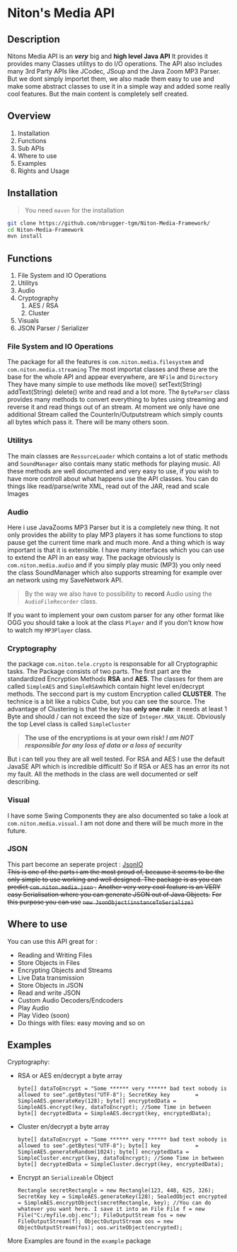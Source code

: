 # Niton's Media API
## Description
Nitons Media API is an ***very*** big and **high level Java API**
It provides it provides many Classes utilitys to do I/O operations.
The API also includes many 3rd Party APIs like JCodec, JSoup and the Java Zoom MP3 Parser.
But we dont simply importet them, we also made them easy to use and make some abstract classes to use it in a simple way and added some really cool features.
But the main content is completely self created.
## Overview
 1. Installation
 2. Functions
 3. Sub APIs
 4. Where to use
 5. Examples
 6. Rights and Usage
## Installation
> You need `maven` for the installation
```bash
git clone https://github.com/nbrugger-tgm/Niton-Media-Framework/
cd Niton-Media-Framework
mvn install
```
## Functions
 1. File System and IO Operations
 2. Utilitys
 3. Audio
 4. Cryptography
	 1. AES / RSA
	 2. Cluster
 5. Visuals 
 6. JSON Parser / Serializer
### File System and IO Operations
The package for all the features is `com.niton.media.filesystem` and `com.niton.media.streaming`
The most importat  classes and these are the base for the whole API and appear everywhere, are  `NFile` and `Directory`
They have many simple to use methods like move() setText(String) addText(String) delete() write and read and a lot more.
The `ByteParser` class provides many methods to convert everything to bytes using streaming and reverse it and read things out of an stream.
At moment we only have one additional Stream called the CounterIn/Outputstream which simply counts all bytes which pass it. There will be many others soon.
### Utilitys
The main classes are `RessurceLoader` which contains a lot of static methods and `SoundManager` also contais many static methods for playing music.
All these methods are well documented and very easy to use, if you wish to have more controll about what happens use the API classes.
You can do things like read/parse/write XML, read out of the JAR, read and scale Images
### Audio
Here i use JavaZooms MP3 Parser but it is a completely new thing. It not only provides the ability to play MP3 players it has some functions to stop pause get the current time mark and much more. And a thing which is way important is that it is extensible. I have many interfaces which you can use to extend the API in an easy way. 
The package obviously is `com.niton.media.audio` and if you simply play music (MP3) you only need the class SoundManager which also supports streaming for example over an network using my SaveNetwork API.
> By the way we also have to possibility to **record** Audio using the `AudioFileRecorder` class.

If you want to implement your own custom parser for any other format like OGG you should take a look at the class `Player` and if you don't know how to watch my `MP3Player` class.
### Cryptography
the package `com.niton.tele.crypto` is responsable for all Cryptographic tasks.
The Package consists of two parts.
The first part are the standardized Encryption Methods **RSA** and **AES**.  The classes
for them are called `SimpleAES` and `SimpleRSA`which contain hight level en/decrypt
methods.
The seccond part is my custom Encryption called **CLUSTER**. The technice is a bit like a
rubics Cube, but you can see the source. The advantage of Clustering is that the key has **only
one rule**: it needs at least 1  Byte and should / can not exceed the size of `Integer.MAX_VALUE`.
Obviously the top Level class is called `SimpleCluster`

> **The use of the encryptions is at your own risk! 
> *I am NOT responsible for any loss of data or a loss of security***


But i can tell you they are all well tested. For RSA and AES I use the default JavaSE API which is
incredible difficult! So if RSA or AES has an error its not my fault.
All the methods in the class are well documented or self describing.
### Visual
I have some Swing Components they are also documented so take a look at `com.niton.media.visual`.
I am not done and there will be much more in the future.
### JSON
This part become an seperate project : [JsonIO](https://github.com/nbrugger-tgm/JsonIO)<br>
~~This is one of the parts i am the most proud of, because it seems to be the only simple to use working and well designed. The package is as you can predict `com.niton.media.json` .~~
~~Another very very cool feature is an VERY easy Serialisation where you can generate JSON out of Java Objects.~~
~~For this purpose you can use~~ ~~`new JsonObject(instanceToSerialize)`~~

## Where to use
You can use this API great for :
 - Reading and Writing Files
 - Store Objects in Files
 - Encrypting Objects and Streams
 - Live Data transmission
 - Store Objects in JSON
 - Read and write JSON
 - Custom Audio Decoders/Endcoders
 - Play Audio
 - Play Video (soon)
 - Do things with files: easy moving and so on
## Examples
Cryptography:
 - RSA or AES en/decrypt a byte array 

    `byte[] dataToEncrypt = "Some ****** very ****** bad text nobody is allowed to see".getBytes("UTF-8");
    SecretKey key        = SimpleAES.generateKey(128);
    byte[] encryptedData = SimpleAES.encrypt(key, dataToEncrypt);
    //Some Time in between
    byte[] decryptedData = SimpleAES.decrypt(key, encryptedData);`

 - Cluster en/decrypt a byte array 

    `byte[] dataToEncrypt = "Some ****** very ****** bad text nobody is allowed to see".getBytes("UTF-8");
    byte[] key           = SimpleAES.generateRandom(1024);
    byte[] encryptedData = SimpleCluster.encrypt(key, dataToEncrypt);
    //Some Time in between
    byte[] decryptedData = SimpleCluster.decrypt(key, encryptedData);`
    

 - Encrypt an `Serializeable` Object

    `Rectangle secretRectangle = new Rectangle(123, 448, 625, 326);
		SecretKey key = SimpleAES.generateKey(128);
		SealedObject encrypted = SimpleAES.encryptObject(secretRectangle, key);
		//You can do whatever you want here. I save it into an File
		File f = new File("C:/myfile.obj.enc");
		FileOutputStream fos = new FileOutputStream(f);
		ObjectOutputStream oos = new ObjectOutputStream(fos);
		oos.writeObject(encrypted);`
 
More Examples are found in the `example` package
